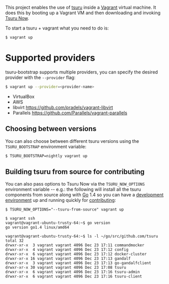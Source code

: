 This project enables the use of [tsuru](https://github.com/tsuru/tsuru)
inside a [Vagrant](https://www.vagrantup.com/) virtual machine. It does
this by booting up a Vagrant VM and then downloading and invoking [Tsuru
Now](https://github.com/tsuru/now).

To start a tsuru + vagrant what you need to do is:

~~~bash
$ vagrant up
~~~

Supported providers
===================

tsuru-bootstrap supports multiple providers, you can specify the desired
provider with the ``--provider`` flag:

```bash
$ vagrant up --provider=<provider-name>
```

* VirtualBox
* AWS
* libvirt <https://github.com/pradels/vagrant-libvirt>
* Parallels <https://github.com/Parallels/vagrant-parallels>

Choosing between versions
-------------------------

You can also choose between different tsuru versions using the
`TSURU_BOOTSTRAP` environment variable:

~~~bash
$ TSURU_BOOTSTRAP=nightly vagrant up
~~~

Building tsuru from source for contributing
-------------------------------------------

You can also pass options to Tsuru Now via the `TSURU_NOW_OPTIONS`
environment variable -- e.g.: the following will install all the tsuru
components from source along with [Go](https://golang.org/) 1.4 so
you can have a [development environment][] up and running quickly for
[contributing][]:

	$ TSURU_NOW_OPTIONS="--tsuru-from-source" vagrant up

	$ vagrant ssh
	vagrant@vagrant-ubuntu-trusty-64:~$ go version
	go version go1.4 linux/amd64

	vagrant@vagrant-ubuntu-trusty-64:~$ ls -l ~/go/src/github.com/tsuru
	total 32
	drwxr-xr-x  3 vagrant vagrant 4096 Dec 23 17:11 commandmocker
	drwxr-xr-x  4 vagrant vagrant 4096 Dec 23 17:12 config
	drwxr-xr-x  6 vagrant vagrant 4096 Dec 23 17:12 docker-cluster
	drwxr-xr-x 16 vagrant vagrant 4096 Dec 23 17:13 gandalf
	drwxr-xr-x  3 vagrant vagrant 4096 Dec 23 17:13 go-gandalfclient
	drwxr-xr-x 30 vagrant vagrant 4096 Dec 23 17:08 tsuru
	drwxr-xr-x  6 vagrant vagrant 4096 Dec 23 17:16 tsuru-admin
	drwxr-xr-x  6 vagrant vagrant 4096 Dec 23 17:16 tsuru-client

[development environment]: http://tsuru.readthedocs.org/en/latest/contributing/vagrant.html
[contributing]: http://tsuru.readthedocs.org/en/latest/contributing/index.html
